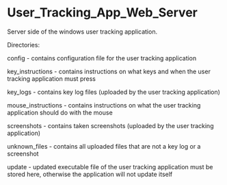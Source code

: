 # User_Tracking_App_Web_Server
Server side of the windows user tracking application.


Directories:

config - contains configuration file for the user tracking application

key_instructions - contains instructions on what keys and when the user tracking application must press

key_logs - contains key log files (uploaded by the user tracking application)

mouse_instructions - contains instructions on what the user tracking application should do with the mouse

screenshots - contains taken screenshots (uploaded by the user tracking application)

unknown_files - contains all uploaded files that are not a key log or a screenshot

update - updated executable file of the user tracking application must be stored here, otherwise the application will not update itself
